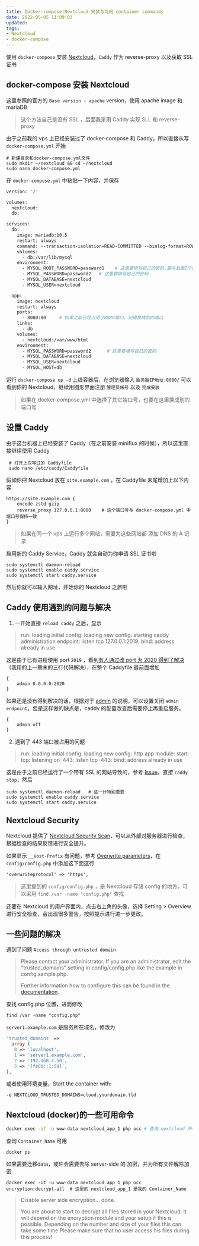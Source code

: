 ```yaml
---
title: Docker-compose|Nextcloud 安装与可用 container commands
date: 2022-05-05 11:09:03
updated:
tags: 
- Nextcloud
- docker-compose
---
```


使用 `docker-compose` 安装 [Nextcloud](https://nextcloud.com/install/#instructions-server)，`Caddy` 作为 reverse-proxy 以及获取 SSL 证书

<!--more-->

## docker-compose 安装 Nextcloud

这里参照的官方的 `Base version - apache` version，使用 apache image 和 mariaDB

> 这个方法自己是没有 SSL ，后面我采用 Caddy 实现 SLL 和 reverse-proxy

由于之前我的 vps 上已经安装过了 docker-compose 和 Caddy，所以直接从写 `docker-compose.yml` 开始

```shell
# 新建目录和docker-compose.yml文件
sudo mkdir ~/nextcloud && cd ~/nextcloud
sudo nano docker-compose.yml
```

在 `docker-compose.yml` 中粘贴一下内容，并保存

```dockerfile
version: '2'

volumes:
  nextcloud:
  db:

services:
  db:
    image: mariadb:10.5
    restart: always
    command: --transaction-isolation=READ-COMMITTED --binlog-format=ROW
    volumes:
      - db:/var/lib/mysql
    environment:
      - MYSQL_ROOT_PASSWORD=password1    # 这里要填写自己的密码,要与后面2个密码不一样
      - MYSQL_PASSWORD=password2   # 这里要填写自己的密码
      - MYSQL_DATABASE=nextcloud
      - MYSQL_USER=nextcloud

  app:
    image: nextcloud
    restart: always
    ports:
      - 8080:80     # 如果之前已经占用了8080端口，记得换成别的端口
    links:
      - db
    volumes:
      - nextcloud:/var/www/html
    environment:
      - MYSQL_PASSWORD=password2      # 这里要填写自己的密码
      - MYSQL_DATABASE=nextcloud
      - MYSQL_USER=nextcloud
      - MYSQL_HOST=db

```

运行 `docker-compose up -d` 上线容器后，在浏览器输入 `服务器IP地址:8080/` 可以看到你的 Nextcloud，继续用图形界面注册 `管理员帐号` 以及 `完成安装`

> 如果在 docker-compose.yml 中选择了其它端口号，也要在这里换成别的端口号

## 设置 Caddy

由于这台机器上已经安装了 Caddy（在之前安装 miniflux 的时候），所以这里直接继续使用 Caddy

```shell
 # 打开上次写过的 Caddyfile
 sudo nano /etc/caddy/Caddyfile
```

假如你把 Nextcloud 放在 `site.example.com`  ，在 Caddyfile 末尾增加上以下内容

```caddyfile
https://site.example.com {
    encode zstd gzip
    reverse_proxy 127.0.0.1:8080    # 这个端口号与 docker-compose.yml 中端口号保持一致
}
```

> 如果在同一个 vps 上运行多个网站，需要为这些网站都 添加 DNS 的 A 记录

启用新的 Caddy Service，Caddy 就会自动为你申请 SSL 证书啦

```shell
sudo systemctl daemon-reload   
sudo systemctl enable caddy.service
sudo systemctl start caddy.service
```

然后你就可以输入网址，开始你的 Nextcloud 之旅啦

## Caddy 使用遇到的问题与解决

1. 一开始直接  `reload caddy`  之后，显示

> run: loading initial config: loading new config: starting caddy administration endpoint: listen tcp 127.0.0.1:2019: bind: address already in use

这是由于已有进程使用 port `2019` ，看到[有人通过改 port 为 2020 得到了解决](https://caddy.community/t/tcp-127-0-0-1-bind-address-already-in-use/10661/3)（我用的上一章末的三行代码解决），在整个 Caddyfile 最前面增加

```
{
    admin 0.0.0.0:2020
}
```

如果还是没有得到解决的话，根据对于 [admin](https://caddyserver.com/docs/caddyfile/options#admin) 的说明，可以设置关闭 `admin endpoint`。但是这样做的缺点是，caddy 的配置改变后需要停止再重启服务。

```caddyfile
{
    admin off
}
```

2. 遇到了 443 端口被占用的问题

> run: loading initial config: loading new config: http app module: start: tcp: listening on :443: listen tcp :443: bind: address already in use

这是由于之前已经运行了一个带有 SSL 的网站导致的，参考 [Issue](https://github.com/caddyserver/caddy/issues/309)，直接 `caddy stop`，然后

```shell
sudo systemctl daemon-reload   # 这一行特别重要
sudo systemctl enable caddy.service
sudo systemctl start caddy.service
```
## Nextcloud Security
Nextcloud 提供了 [Nextcloud Security Scan](https://scan.nextcloud.com/)，可以从外部对服务器进行检查，根据检查的结果反馈进行安全提升。

如果显示 `__Host-Prefix` 有问题，参考 [Overwrite parameters](https://docs.nextcloud.com/server/16/admin_manual/configuration_server/reverse_proxy_configuration.html#overwrite-parameters)，在 `config/config.php` 中添加这下面这行
```
'overwriteprotocol' => 'https',
```
> 这里提到的 `config/config.php` ，是 Nextcloud 存储 config 的地方，可以采用 `find /var -name "config.php"` 查找

还要在 Nextcloud 的用户界面内，点击右上角的头像，选择 Setting > Overview 进行安全检查，会出现很多警告，按照提示进行进一步更改。

## 一些问题的解决

遇到了问题 `Access through untrusted domain`

> Please contact your administrator. If you are an administrator, edit the "trusted_domains" setting in config/config.php like the example in config.sample.php.
>
> Further information how to configure this can be found in the [documentation](https://docs.nextcloud.com/server/24/go.php?to=admin-trusted-domains).

查找 config.php 位置，进而修改

```shell
find /var -name "config.php"
```

`server1.example.com` 是服务所在域名，修改为

```php
'trusted_domains' =>
  array (
   0 => 'localhost',
   1 => 'server1.example.com',    
   2 => '192.168.1.50',
   3 => '[fe80::1:50]',
),
```

或者使用环境变量，Start the container with:

```
-e NEXTCLOUD_TRUSTED_DOMAINS=cloud.yourdomain.tld
```

## Nextcloud (docker)的一些可用命令

```bash
docker exec -it -u www-data nextcloud_app_1 php occ # 查询 nextcloud 所有可用命令，这里的 nextcloud_app_1 是我的 Container_Name
```

查询 `Container_Name` 可用

```shell
docker ps
```

如果需要迁移data，或许会需要去除 server-side 的 加密，并为所有文件解除加密

```shell
docker exec -it -u www-data nextcloud_app_1 php occ encryption:decrypt-all  # 这里的 nextcloud_app_1 是我的 Container_Name
```

> Disable server side encryption... done.
>
> You are about to start to decrypt all files stored in your Nextcloud.
> It will depend on the encryption module and your setup if this is possible.
> Depending on the number and size of your files this can take some time
> Please make sure that no user access his files during this process!



